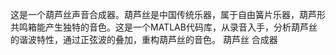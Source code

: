 这是一个葫芦丝声音合成器。葫芦丝是中国传统乐器，属于自由簧片乐器，葫芦形共鸣箱能产生独特的音色。这是一个MATLAB代码库，从录音入手，分析葫芦丝的谐波特性，通过正弦波的叠加，重构葫芦丝的音色。
葫芦丝 合成器
